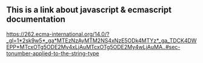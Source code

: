 ## This is a link about javascript &  ecmascript documentation

https://262.ecma-international.org/14.0/?_gl=1*2sk9w5*_ga*MTEzNzAyMTM2NS4xNzE5ODk4MTYz*_ga_TDCK4DWEPP*MTcxOTg5ODE2My4xLjAuMTcxOTg5ODE2My4wLjAuMA..#sec-tonumber-applied-to-the-string-type
